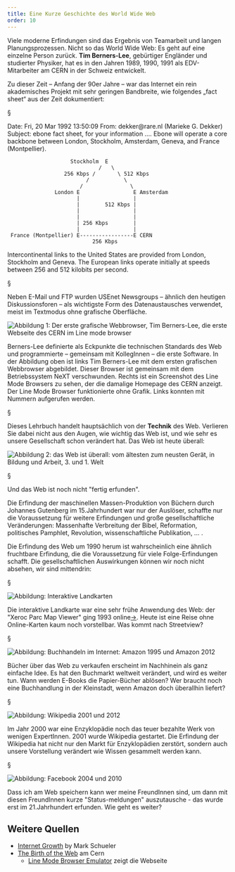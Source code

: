 ```yaml
---
title: Eine Kurze Geschichte des World Wide Web
order: 10
---
```


Viele moderne Erfindungen sind das Ergebnis von Teamarbeit und langen
Planungsprozessen. Nicht so das World Wide Web: Es geht auf eine einzelne Person zurück.
**Tim Berners-Lee**,  <!-- XE "Berners-Lee:Tim" -->  gebürtiger Engländer und studierter Physiker, hat
es in den Jahren 1989, 1990, 1991 als EDV-Mitarbeiter am CERN  <!-- XE "CERN" -->   in der
Schweiz entwickelt.

Zu dieser Zeit – Anfang der 90er Jahre – war das Internet ein rein akademisches Projekt mit
sehr geringen Bandbreite,  <!-- XE "Bandbreite" -->  wie folgendes „fact sheet“ aus der Zeit
dokumentiert:

§

<plain>
Date: Fri, 20 Mar 1992 13:50:09
From: dekker@rare.nl (Marieke G. Dekker)
Subject: ebone fact sheet, for your information
....
Ebone will operate a core backbone between London, Stockholm,
Amsterdam, Geneva, and France (Montpellier).


                        Stockholm  E
                                 /   \
                      256 Kbps /       \ 512 Kbps
                             /           \
                           /               \
                   London E                 E Amsterdam
                          |                 |
                          |        512 Kbps |
                          |                 |
                          |                 |
                          | 256 Kbps        |
                          |                 |
     France (Montpellier) E-----------------E CERN
                               256 Kbps

Intercontinental links to the United States are provided from London,
Stockholm and Geneva. The European links operate initially at speeds
between 256 and 512 kilobits per second.
</plain>

§

Neben E-Mail und FTP wurden USEnet Newsgroups – ähnlich den heutigen
Diskussionsforen –  als wichtigste Form des Datenaustausches verwendet, meist im
Textmodus ohne grafische Oberfläche.

![Abbildung 1: Der erste grafische Webbrowser, Tim Berners-Lee, die erste Webseite des CERN im Line mode browser](../images/das-web-und-html/berners-lee-browser.png)

Berners-Lee definierte als Eckpunkte die technischen Standards des Web  und programmierte – gemeinsam mit KollegInnen – die erste Software. In der Abbildung oben
 ist links Tim Berners-Lee mit dem ersten grafischen Webbrowser abgebildet. Dieser
Browser ist gemeinsam mit dem Betriebssystem NeXT verschwunden. Rechts ist ein
Screenshot des Line Mode Browsers  <!-- XE "Line Mode Browsers" -->    <!-- XE "Browser:Line Mode" -->
zu sehen, der die damalige Homepage des CERN anzeigt. Der Line Mode Browser
funktionierte ohne Grafik. Links konnten mit Nummern aufgerufen werden.

§

Dieses Lehrbuch handelt hauptsächlich von der **Technik** des Web.
Verlieren Sie dabei nicht aus den Augen, wie wichtig das Web ist, und wie sehr
es unsere Gesellschaft schon verändert hat. Das Web ist heute überall:

![Abbildung 2: das Web ist überall: vom ältesten zum neusten Gerät, in Bildung und Arbeit, 3. und 1. Welt](../images/das-web-und-html/web-on-many-devices.png)

§

Und das Web ist noch nicht "fertig erfunden".

Die Erfindung der maschinellen Massen-Produktion von Büchern durch Johannes Gutenberg
im 15.Jahrhundert war nur der Auslöser, schaffte nur die Voraussetzung für weitere
Erfindungen und große gesellschaftliche Veränderungen: Massenhafte Verbreitung der Bibel,
Reformation, politisches Pamphlet, Revolution, wissenschaftliche Publikation, ... .

Die Erfindung des Web um 1990 herum ist wahrscheinlich eine ähnlich fruchtbare Erfindung,
die die Voraussetzung für viele Folge-Erfindungen schafft. Die gesellschaftlichen
Auswirkungen können wir noch nicht absehen, wir sind mittendrin:

§

![Abbildung: Interaktive Landkarten](../images/das-web-und-html/landkarten.png)

Die interaktive Landkarte war eine sehr frühe Anwendung des Web: der "Xeroc Parc Map Viewer" ging 1993 online[&rarr;](https://en.wikipedia.org/wiki/Xerox_PARC_Map_Viewer).  Heute ist eine Reise ohne Online-Karten kaum noch vorstellbar. Was kommt nach Streetview?

§

![Abbildung: Buchhandeln im Internet: Amazon 1995 und Amazon 2012](../images/das-web-und-html/buchhandel.png)

Bücher über das Web zu verkaufen erscheint im Nachhinein als ganz einfache Idee. Es hat den Buchmarkt
weltweit verändert, und wird es weiter tun.  Wann werden E-Books die
Papier-Bücher ablösen?  Wer braucht noch eine Buchhandlung in der Kleinstadt,
wenn Amazon doch überallhin liefert?

§

![Abbildung: Wikipedia 2001 und 2012](../images/das-web-und-html/wikipedia.png)

Im Jahr 2000 war eine Enzyklopädie noch das teuer bezahlte Werk von wenigen
ExpertInnen. 2001 wurde Wikipedia gestartet. Die Erfindung der Wikipedia hat
nicht nur den Markt für Enzyklopädien zerstört, sondern auch unsere Vorstellung
verändert wie Wissen gesammelt werden kann.

§

![Abbildung: Facebook 2004 und 2010](../images/das-web-und-html/facebook.png)

Dass ich am Web speichern kann wer meine FreundInnen sind, um dann mit diesen FreundInnen kurze "Status-meldungen" auszutausche - das wurde erst im 21.Jahrhundert erfunden. Wie geht es weiter?

Weitere Quellen
--------------

* [Internet Growth](http://growthchart.weebly.com/) by Mark Schueler
* [The Birth of the Web](https://home.cern/science/computing/birth-web) am Cern
  * [Line Mode Browser Emulator](http://line-mode.cern.ch/www/hypertext/WWW/TheProject.html) zeigt die Webseite
